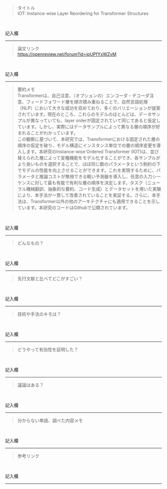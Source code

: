 > タイトル<br>
IOT: Instance-wise Layer Reordering for Transformer Structures
<br>

記入欄
***

> 論文リンク<br>
https://openreview.net/forum?id=ipUPfYxWZvM
<br>

記入欄
***

> 要約メモ<br>
Transformerは、自己注意、（オプションの）エンコーダ・デコーダ注意、フィードフォワード層を順次積み重ねることで、自然言語処理（NLP）において大きな成功を収めており、多くのバリエーションが提案されています。現在のところ、これらのモデルのほとんどは、データサンプルが異なっていても、layer orderが固定されていて同じであると仮定しています。しかし、実際にはデータサンプルによって異なる層の順序が好まれることがわかっています。  
この観察に基づいて、本研究では、Transformerにおける固定された層の順序の仮定を破り、モデル構造にインスタンス単位での層の順序変更を導入します。本研究のInstance-wise Ordered Transformer (IOT)は、並び替えられた層によって変種機能をモデル化することができ、各サンプルがより良いものを選択することで、ほぼ同じ数のパラメータという制約の下でモデルの性能を向上させることができます。これを実現するために、パラメータと推論コストが無視できる軽い予測器を導入し、任意の入力シーケンスに対して最も有能で有利な層の順序を決定します。タスク（ニューラル機械翻訳、抽象的な要約、コード生成）とデータセットを用いた実験により、本手法が一貫して改善されていることを実証する。さらに、本手法は、Transformer以外の他のアーキテクチャにも適用できることを示しています。本研究のコードはGithubで公開されています。
<br>

記入欄
***

> どんなもの？<br>

<br>

記入欄
***

> 先行文献と比べてどこがすごい？

<br>

記入欄
***

> 技術や手法のキモは？

<br>

記入欄
***

> どうやって有効性を証明した？

<br>

記入欄
***

> 議論はある？

<br>

記入欄
***

> 分からない単語、調べた内容メモ

<br>

記入欄
***

> 参考リンク

<br>

記入欄
***